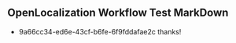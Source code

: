 ## OpenLocalization Workflow Test MarkDown
* 9a66cc34-ed6e-43cf-b6fe-6f9fddafae2c 
thanks!<!--HONumber=Mar16_HO1-->
